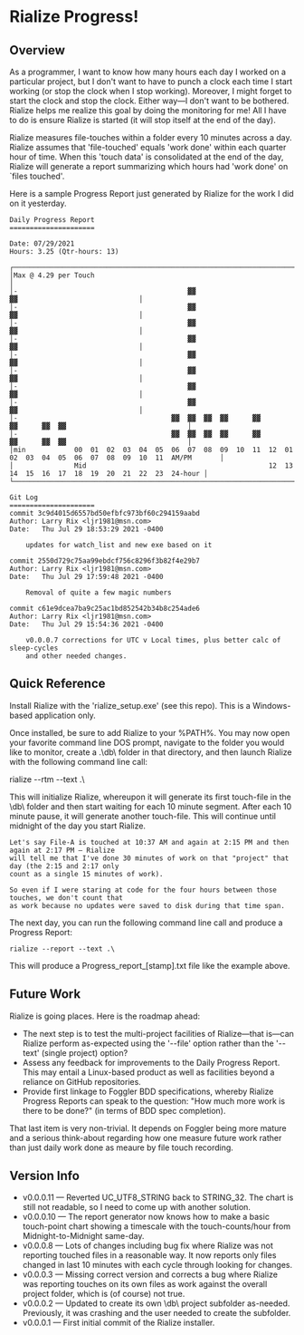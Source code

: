 # Rialize Progress!

## Overview
As a programmer, I want to know how many hours each day I worked on a particular project, but I don't want to have to punch a clock each time I start working (or stop the clock when I stop working). Moreover, I might forget to start the clock and stop the clock. Either way—I don't want to be bothered. Rialize helps me realize this goal by doing the monitoring for me! All I have to do is ensure Rialize is started (it will stop itself at the end of the day).

Rialize measures file-touches within a folder every 10 minutes across a day. Rialize assumes that 'file-touched' equals 'work done' within each quarter hour of time. When this 'touch data' is consolidated at the end of the day, Rialize will generate a report summarizing which hours had 'work done' on `files touched'.

Here is a sample Progress Report just generated by Rialize for the work I did on it yesterday.

```
Daily Progress Report
=====================

Date: 07/29/2021
Hours: 3.25 (Qtr-hours: 13)

┌───────────────────────────────────────────────────────────────────────────────────────────────────────────────────────────────────────────────────────────────────────────────────────────────────────────────────────────────────────┐
│Max @ 4.29 per Touch																											│
│-											▓▓										▓▓								│
│-											▓▓										▓▓								│
│-											▓▓										▓▓								│
│-											▓▓										▓▓								│
│-											▓▓										▓▓								│
│-											▓▓										▓▓								│
│-											▓▓										▓▓								│
│-											▓▓										▓▓								│
│-										▓▓	▓▓	▓▓	▓▓		▓▓			▓▓		▓▓	▓▓								│
│-										▓▓	▓▓	▓▓	▓▓		▓▓			▓▓		▓▓	▓▓								│
│min			00	01	02	03	04	05	06	07	08	09	10	11	12	01	02	03	04	05	06	07	08	09	10	11	AM/PM		│
│				Mid												12	13	14	15	16	17	18	19	20	21	22	23	24-hour	│
└───────────────────────────────────────────────────────────────────────────────────────────────────────────────────────────────────────────────────────────────────────────────────────────────────────────────────────────────────────┘

Git Log
=====================
commit 3c9d4015d6557bd50efbfc973bf60c294159aabd
Author: Larry Rix <ljr1981@msn.com>
Date:   Thu Jul 29 18:53:29 2021 -0400

    updates for watch_list and new exe based on it

commit 2550d729c75aa99ebdcf756c8296f3b82f4e29b7
Author: Larry Rix <ljr1981@msn.com>
Date:   Thu Jul 29 17:59:48 2021 -0400

    Removal of quite a few magic numbers

commit c61e9dcea7ba9c25ac1bd852542b34b8c254ade6
Author: Larry Rix <ljr1981@msn.com>
Date:   Thu Jul 29 15:54:36 2021 -0400

    v0.0.0.7 corrections for UTC v Local times, plus better calc of sleep-cycles
    and other needed changes.

```

## Quick Reference
Install Rialize with the 'rialize_setup.exe' (see this repo). This is a Windows-based application only.

Once installed, be sure to add Rialize to your %PATH%. You may now open your favorite command line DOS prompt, navigate to the folder you would like to monitor, create a .\db\ folder in that directory, and then launch Rialize with the following command line call:

   rialize --rtm --text .\

This will initialize Rialize, whereupon it will generate its first touch-file in the \db\ folder and then start waiting for each 10 minute segment. After each 10 minute pause, it will generate another touch-file. This will continue until midnight of the day you start Rialize.

    Let's say File-A is touched at 10:37 AM and again at 2:15 PM and then again at 2:17 PM — Rialize 
    will tell me that I've done 30 minutes of work on that "project" that day (the 2:15 and 2:17 only 
    count as a single 15 minutes of work).
    
    So even if I were staring at code for the four hours between those touches, we don't count that 
    as work because no updates were saved to disk during that time span.

The next day, you can run the following command line call and produce a Progress Report:

    rialize --report --text .\

This will produce a Progress_report_[stamp].txt file like the example above.

## Future Work
Rialize is going places. Here is the roadmap ahead:
- The next step is to test the multi-project facilities of Rialize—that is—can Rialize perform as-expected using the '--file' option rather than the '--text' (single project) option?
- Assess any feedback for improvements to the Daily Progress Report. This may entail a Linux-based product as well as facilities beyond a reliance on GitHub repositories.
- Provide first linkage to Foggler BDD specifications, whereby Rialize Progress Reports can speak to the question: "How much more work is there to be done?" (in terms of BDD spec completion).

That last item is very non-trivial. It depends on Foggler being more mature and a serious think-about regarding how one measure future work rather than just daily work done as meaure by file touch recording.

## Version Info
- v0.0.0.11 — Reverted UC_UTF8_STRING back to STRING_32. The chart is still not readable, so I need to come up with another solution.
- v0.0.0.10 — The report generator now knows how to make a basic touch-point chart showing a timescale with the touch-counts/hour from Midnight-to-Midnight same-day.
- v0.0.0.8 — Lots of changes including bug fix where Rialize was not reporting touched files in a reasonable way. It now reports only files changed in last 10 minutes with each cycle through looking for changes.
- v0.0.0.3 — Missing correct version and corrects a bug where Rialize was reporting touches on its own files as work against the overall project folder, which is (of course) not true.
- v0.0.0.2 — Updated to create its own \db\ project subfolder as-needed. Previously, it was crashing and the user needed to create the subfolder.
- v0.0.0.1 — First initial commit of the Rialize installer.
